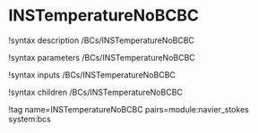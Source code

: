 # INSTemperatureNoBCBC

!syntax description /BCs/INSTemperatureNoBCBC

!syntax parameters /BCs/INSTemperatureNoBCBC

!syntax inputs /BCs/INSTemperatureNoBCBC

!syntax children /BCs/INSTemperatureNoBCBC

!tag name=INSTemperatureNoBCBC pairs=module:navier_stokes system:bcs
